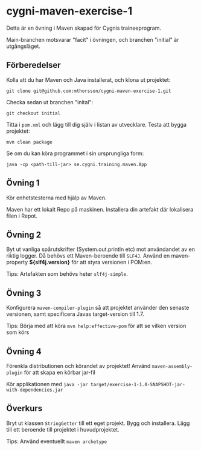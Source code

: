 # cygni-maven-exercise-1

Detta är en övning i Maven skapad för Cygnis traineeprogram.

Main-branchen motsvarar "facit" i övningen, och branchen "initial" är utgångsläget.

## Förberedelser

Kolla att du har Maven och Java installerat, och klona ut projektet:

`git clone git@github.com:mthorsson/cygni-maven-exercise-1.git`

Checka sedan ut branchen "inital":

`git checkout initial`

Titta i `pom.xml` och lägg till dig själv i listan av utvecklare. Testa att bygga projektet:

`mvn clean package`

Se om du kan köra programmet i sin ursprungliga form:

`java -cp <path-till-jar> se.cygni.training.maven.App`

## Övning 1

Kör enhetstesterna med hjälp av Maven.

Maven har ett lokalt Repo på maskinen. Installera din artefakt där lokalisera filen i Repot.

## Övning 2

Byt ut vanliga spårutskrifter (System.out.println etc) mot användandet av en riktig logger. Då behövs ett
Maven-beroende till `SLF4J`. Använd en maven-property **${slf4j.version}** för att styra versionen i POM:en.

Tips: Artefakten som behövs heter `slf4j-simple`.

## Övning 3

Konfigurera `maven-compiler-plugin` så att projektet använder den senaste versionen, samt specificera Javas target-version
till 1.7.

Tips: Börja med att köra `mvn help:effective-pom` för att se vilken version som körs

## Övning 4

Förenkla distributionen och körandet av projektet! Använd `maven-assembly-plugin` för att skapa en körbar jar-fil

Kör applikationen med `java -jar target/exercise-1-1.0-SNAPSHOT-jar-with-dependencies.jar`

## Överkurs

Bryt ut klassen `StringGetter` till ett eget projekt. Bygg och installera. Lägg till ett beroende till projektet
i huvudprojektet.

Tips: Använd eventuellt `maven archetype`




